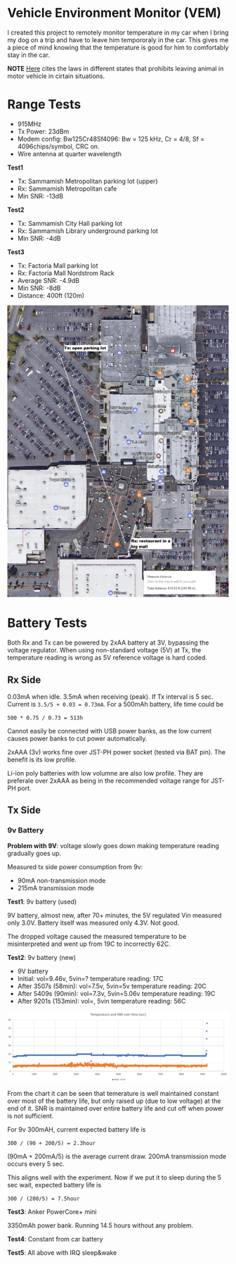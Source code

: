 # Vehicle Environment Monitor (VEM)

I created this project to remotely monitor temperature in my car when I bring
my dog on a trip and have to leave him tempororaly in the car. This gives me
a piece of mind knowing that the temperature is good for him to comfortably 
stay in the car.

**NOTE** [Here][1] cites the laws in different states that prohibits leaving
animal in motor vehicle in cirtain situations. 

# Range Tests

* 915MHz
* Tx Power: 23dBm
* Modem config: Bw125Cr48Sf4096: Bw = 125 kHz, Cr = 4/8, Sf = 4096chips/symbol,
  CRC on.
* Wire antenna at quarter wavelength

**Test1**

* Tx: Sammamish Metropolitan parking lot (upper)
* Rx: Sammamish Metropolitan cafe
* Min SNR: -13dB


**Test2**

* Tx: Sammamish City Hall parking lot
* Rx: Sammamish Library underground parking lot
* Min SNR: -4dB


**Test3**

* Tx: Factoria Mall parking lot
* Rx: Factoria Mall Nordstrom Rack
* Average SNR: -4.9dB
* Min SNR: -8dB
* Distance: 400ft (120m)

![factoria test][3]

# Battery Tests

Both Rx and Tx can be powered by 2xAA battery at 3V, bypassing the voltage regulator.
When using non-standard voltage (5V) at Tx, the temperature reading is wrong as 5V
reference voltage is hard coded.


## Rx Side

0.03mA when idle. 3.5mA when receiving (peak). If Tx interval is 5 sec. Current is
`3.5/5 + 0.03 = 0.73mA`. For a 500mAh battery, life time could be

    500 * 0.75 / 0.73 = 513h


Cannot easily be connected with USB power banks, as the low current causes power banks
to cut power automatically.

2xAAA (3v) works fine over JST-PH power socket (tested via BAT pin). The benefit is
its low profile.

Li-ion poly batteries with low volumne are also low profile. They are preferale over 2xAAA
as being in the recommended voltage range for JST-PH port.


## Tx Side

### 9v Battery

**Problem with 9V**: voltage slowly goes down making temperature reading
gradually goes up.

Measured tx side power consumption from 9v:

* 90mA non-transmission mode
* 215mA transmission mode


**Test1**: 9v battery (used)

9V battery, almost new, after 70+ minutes, the 5V regulated Vin measured only 3.0V. 
Battery itself was measured only 4.3V. Not good.

The dropped voltage caused the measured temperature to be misinterpreted and
went up from 19C to incorrectly 62C.


**Test2**: 9v battery (new)

* 9V battery
* Initial: vol=9.46v, 5vin=? temperature reading: 17C
* After 3507s (58min): vol=7.5v, 5vin=5v temperature reading: 20C
* After 5409s (90min): vol=7.3v, 5vin=5.06v temperature reading: 19C
* After 9201s (153min): vol=, 5vin temperature reading: 56C

![Temerature and SNR over time][2]

From the chart it can be seen that temerature is well maintained constant over
most of the battery life, but only raised up (due to low voltage) at the end of
it. SNR is maintained over entire battery life and cut off when power is not
sufficient.

For 9v 300mAH, current expected battery life is

    300 / (90 + 200/5) = 2.3hour

(90mA + 200mA/5) is the average current draw. 200mA transmission mode occurs every 5 sec.

This aligns well with the experiment. Now if we put it to sleep during the 5 sec wait, expected
battery life is

    300 / (200/5) = 7.5hour


**Test3**: Anker PowerCore+ mini

3350mAh power bank. Running 14.5 hours without any problem.


**Test4**: Constant from car battery

**Test5**: All above with IRQ sleep&wake


[1]: http://blog.gopetfriendly.com/is-it-illegal-to-leave-your-pet-alone-in-the-car/
[2]: doc/temperature_time.png
[3]: doc/factoria.png
